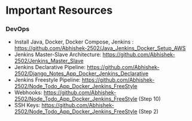 # Important Resources

### DevOps

 - Install Java, Docker, Docker Compose, Jenkins : https://github.com/Abhishek-2502/Java_Jenkins_Docker_Setup_AWS
 - Jenkins Master-Slave Architecture: https://github.com/Abhishek-2502/Jenkins_Master_Slave
 - Jenkins Declarative Pipeline: https://github.com/Abhishek-2502/Django_Notes_App_Docker_Jenkins_Declarative
 - Jenkins Freestyle Pipeline: https://github.com/Abhishek-2502/Node_Todo_App_Docker_Jenkins_FreeStyle
 - Webhooks: https://github.com/Abhishek-2502/Node_Todo_App_Docker_Jenkins_FreeStyle (Step 10)
 - SSH Keys: https://github.com/Abhishek-2502/Node_Todo_App_Docker_Jenkins_FreeStyle (Step 2)
